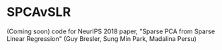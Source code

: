 # SPCAvSLR
(Coming soon) code for NeurIPS 2018 paper, "Sparse PCA from Sparse Linear Regression" (Guy Bresler, Sung Min Park, Madalina Persu)

